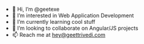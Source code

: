 - 👋 Hi, I’m @geetexe
- 👀 I’m interested in Web Application Development
- 🌱 I’m currently learning cool stuff
- 💞️ I’m looking to collaborate on Angular/JS projects
- 📫 Reach me at hey@geettrivedi.com

<!---
geetexe/geetexe is a ✨ special ✨ repository because its `README.md` (this file) appears on your GitHub profile.
You can click the Preview link to take a look at your changes.
--->

